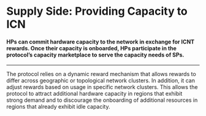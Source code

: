 # Supply Side: Providing Capacity to ICN

#### HPs can commit hardware capacity to the network in exchange for ICNT rewards. Once their capacity is onboarded, HPs participate in the protocol’s capacity marketplace to serve the capacity needs of SPs.

***

The protocol relies on a dynamic reward mechanism that allows rewards to differ across geographic or topological network clusters. In addition, it can adjust rewards based on usage in specific network clusters. This allows the protocol to attract additional hardware capacity in regions that exhibit strong demand and to discourage the onboarding of additional resources in regions that already exhibit idle capacity.
